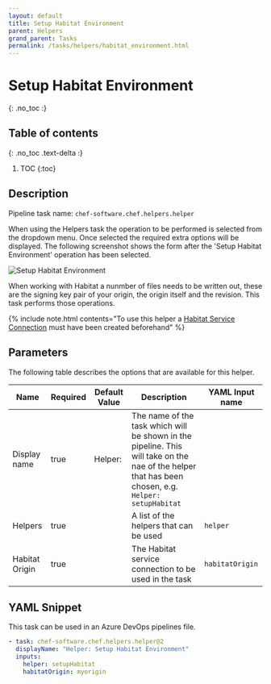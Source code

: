 ```yaml
---
layout: default
title: Setup Habitat Environment
parent: Helpers
grand_parent: Tasks
permalink: /tasks/helpers/habitat_environment.html
---
```


# Setup Habitat Environment
{: .no_toc :}

## Table of contents
{: .no_toc .text-delta :}

1. TOC
{:toc}

## Description

Pipeline task name: `chef-software.chef.helpers.helper`

When using the Helpers task the operation to be performed is selected from the dropdown menu. Once selected the required extra options will be displayed. The following screenshot shows the form after the 'Setup Habitat Environment' operation has been selected.

![Setup Habitat Environment](../../images/helper_habitat_environment.png)

When working with Habitat a nunmber of files needs to be written out, these are the signing key pair of your origin, the origin itself and the revision. This task performs those operations.

{% include note.html contents="To use this helper a [Habitat Service Connection](/service_connections/habitat.html) must have been created beforehand" %}

## Parameters

The following table describes the options that are available for this helper.

| Name | Required | Default Value | Description | YAML Input name |
|---|---|---|---|---|
| Display name | true | Helper: | The name of the task which will be shown in the pipeline. This will take on the nae of the helper that has been chosen, e.g. `Helper: setupHabitat` | |
| Helpers | true | | A list of the helpers that can be used | `helper` |
| Habitat Origin | true |  | The Habitat service connection to be used in the task | `habitatOrigin` |


## YAML Snippet

This task can be used in an Azure DevOps pipelines file.

```yaml
- task: chef-software.chef.helpers.helper@2
  displayName: "Helper: Setup Habitat Environment"
  inputs:
    helper: setupHabitat
    habitatOrigin: myorigin
```

